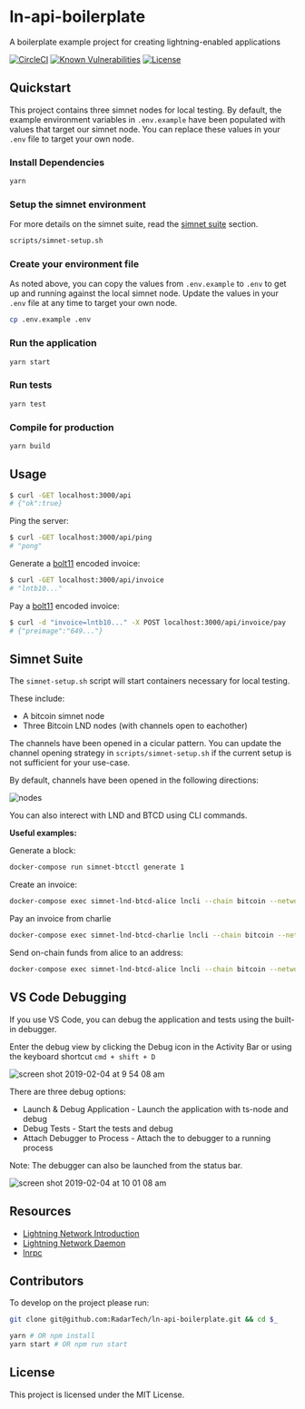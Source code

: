 # ln-api-boilerplate

A boilerplate example project for creating lightning-enabled applications

[![CircleCI](https://img.shields.io/circleci/project/github/RadarTech/ln-api-boilerplate/master.svg?style=flat)](https://circleci.com/gh/RadarTech/ln-api-boilerplate)
[![Known Vulnerabilities](https://snyk.io/test/github/RadarTech/ln-api-boilerplate/badge.svg?targetFile=package.json)](https://snyk.io/test/github/RadarTech/ln-api-boilerplate?targetFile=package.json)
[![License](https://img.shields.io/github/license/radartech/ln-api-boilerplate.svg?style=flat)](https://img.shields.io/github/license/radartech/ln-api-boilerplate.svg?style=flat)

## Quickstart

This project contains three simnet nodes for local testing. By default, the example environment variables in `.env.example` have been populated with values that target our simnet node. You can replace these values in your `.env` file to target your own node.

### Install Dependencies
```sh
yarn
```

### Setup the simnet environment

For more details on the simnet suite, read the [simnet suite](#simnet-suite) section.

```sh
scripts/simnet-setup.sh
```

### Create your environment file

As noted above, you can copy the values from `.env.example` to `.env` to get up and running against the local simnet node. Update the values in your `.env` file at any time to target your own node.

```sh
cp .env.example .env
```

### Run the application

```sh
yarn start
```

### Run tests

```sh
yarn test
```

### Compile for production
```sh
yarn build
```

## Usage

```sh
$ curl -GET localhost:3000/api
# {"ok":true}
```

Ping the server:

```sh
$ curl -GET localhost:3000/api/ping
# "pong"
```

Generate a [bolt11](https://github.com/lightningnetwork/lightning-rfc/blob/master/11-payment-encoding.md) encoded invoice:

```sh
$ curl -GET localhost:3000/api/invoice
# "lntb10..."
```

Pay a [bolt11](https://github.com/lightningnetwork/lightning-rfc/blob/master/11-payment-encoding.md) encoded invoice:

```sh
$ curl -d "invoice=lntb10..." -X POST localhost:3000/api/invoice/pay
# {"preimage":"649..."}
```

## Simnet Suite

The `simnet-setup.sh` script will start containers necessary for local testing.

These include:
* A bitcoin simnet node
* Three Bitcoin LND nodes (with channels open to eachother)

The channels have been opened in a cicular pattern. You can update the channel opening strategy in `scripts/simnet-setup.sh` if the current setup is not sufficient for your use-case.

By default, channels have been opened in the following directions:

![nodes](https://user-images.githubusercontent.com/20102664/67313907-0ae29e00-f4c1-11e9-8246-bd7aa41e6876.png)

You can also interect with LND and BTCD using CLI commands.

**Useful examples:**

Generate a block:

```sh
docker-compose run simnet-btcctl generate 1
```

Create an invoice:

```sh
docker-compose exec simnet-lnd-btcd-alice lncli --chain bitcoin --network=simnet addinvoice 1000
```

Pay an invoice from charlie

```sh
docker-compose exec simnet-lnd-btcd-charlie lncli --chain bitcoin --network=simnet payinvoice {bolt11}
```

Send on-chain funds from alice to an address:

```sh
docker-compose exec simnet-lnd-btcd-alice lncli --chain bitcoin --network=simnet sendcoins --addr=some_simnet_bitcoin_address --amt=100000
```


## VS Code Debugging

If you use VS Code, you can debug the application and tests using the built-in debugger.

Enter the debug view by clicking the Debug icon in the Activity Bar or using the keyboard shortcut `cmd + shift + D`

![screen shot 2019-02-04 at 9 54 08 am](https://user-images.githubusercontent.com/20102664/52223583-2fc7b000-2863-11e9-9686-7289614742ed.png)

There are three debug options:

- Launch & Debug Application - Launch the application with ts-node and debug
- Debug Tests - Start the tests and debug
- Attach Debugger to Process - Attach the to debugger to a running process

Note: The debugger can also be launched from the status bar.

![screen shot 2019-02-04 at 10 01 08 am](https://user-images.githubusercontent.com/20102664/52223860-d2802e80-2863-11e9-8eb8-f46a3788714d.png)

## Resources

- [Lightning Network Introduction](https://ion.radar.tech/)
- [Lightning Network Daemon](https://github.com/lightningnetwork/lnd)
- [lnrpc](https://github.com/RadarTech/lnrpc)

## Contributors

To develop on the project please run:

```sh
git clone git@github.com:RadarTech/ln-api-boilerplate.git && cd $_

yarn # OR npm install
yarn start # OR npm run start
```

## License

This project is licensed under the MIT License.
